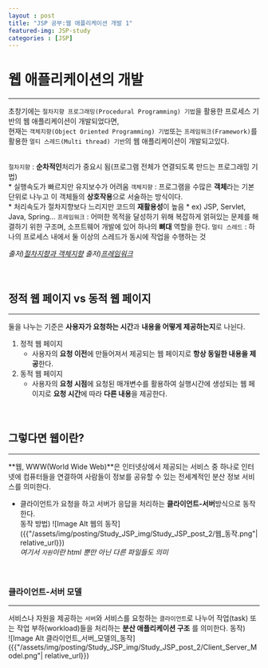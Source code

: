 ```yaml
---
layout : post
title: "JSP 공부:웹 애플리케이션 개발 1"
featured-img: JSP-study
categories : [JSP]
---
```


# 웹 애플리케이션의 개발
---
초창기에는 `절차지향 프로그래밍(Procedural Programming) 기법`을 활용한 프로세스 기반의 웹 애플리케이션이 개발되었다면,  
현재는 `객체지향(Object Oriented Programming) 기법`또는 `프레임워크(Framework)`를 활용한 `멀티 스레드(Multi thread) 기반`의 웹 애플리케이션이 개발되고있다.  
<br>

`절차지향` : **순차적인**처리가 중요시 됨(프로그램 전체가 연결되도록 만드는 프로그래밍 기법)   
    * 실행속도가 빠르지만 유지보수가 어려움
`객체지향` : 프로그램을 수많은 **객체**라는 기본단위로 나누고 이 객체들의 **상호작용**으로 서술하는 방식이다.  
    * 처리속도가 절차지향보다 느리지만 코드의 **재활용성**이 높음
    * ex) JSP, Servlet, Java, Spring... 
`프레임워크` : 어떠한 목적을 달성하기 위해 복잡하게 얽혀있는 문제를 해결하기 위한 구조며, 소프트웨어 개발에 있어 하나의 **뼈대** 역할을 한다. 
`멀티 스레드` : 하나의 프로세스 내에서 둘 이상의 스레드가 동시에 작업을 수행하는 것
<br>

*출저)[절차지향과 객체지향](https://brownbears.tistory.com/407)*
*출저)[프레임워크](https://namu.wiki/w/%ED%94%84%EB%A0%88%EC%9E%84%EC%9B%8C%ED%81%AC)*  
<br><br>

## 정적 웹 페이지 vs 동적 웹 페이지
---
둘을 나누는 기준은 **사용자가 요청하는 시간**과 **내용을 어떻게 제공하는지**로 나뉜다.  
1. 정적 웹 페이지
    * 사용자의 **요청 이전**에 만들어져서 제공되는 웹 페이지로 **항상 동일한 내용을 제공**한다.  
2. 동적 웹 페이지
    * 사용자의 **요청 시점**에 요청된 매개변수를 활용하여 실행시간에 생성되는 웹 페이지로 **요청 시간**에 따라 **다른 내용**을 제공한다.  
<br><br>

## 그렇다면 웹이란?
---
**웹, WWW(World Wide Web)**은 인터넷상에서 제공되는 서비스 중 하나로 인터넷에 컴퓨터들을 연결하여 사람들이 정보를 공유할 수 있는 전세계적인 분산 정보 서비스를 의미한다.  
* 클라이언트가 요청을 하고 서버가 응답을 처리하는 **클라이언트-서버**방식으로 동작한다.  
동작 방법)
 ![Image Alt 웹의 동작]({{"/assets/img/posting/Study_JSP_img/Study_JSP_post_2/웹_동작.png"| relative_url}})  
 *여기서 `자원`이란 html 뿐만 아닌 다른 파일들도 의미*  
<br><br>

### 클라이언트-서버 모델
---
서비스나 자원을 제공하는 `서버`와 서비스를 요청하는 `클라이언트`로 나누어 작업(task) 또는 작업 부하(workload)들을 처리하는 **분산 애플리케이션 구조** 를 의미한다. 
동작)  
![Image Alt 클라이언트_서버_모델의_동작]({{"/assets/img/posting/Study_JSP_img/Study_JSP_post_2/Client_Server_Model.png"| relative_url}})   













